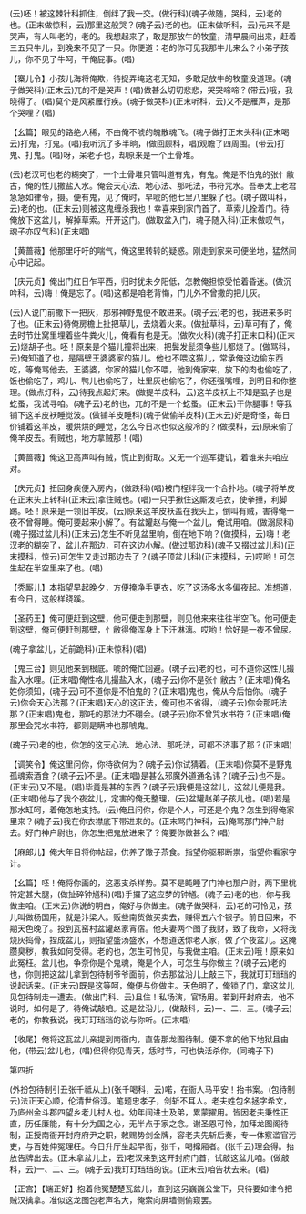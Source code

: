 <!-- { "loadSidebar": true } -->
(云)呸！被这棘针科抓住，倒绊了我一交。(做行科)(魂子做随，哭科，云)老的也。(正末做惊科，云)那里这般哭？(魂子云)老的也。(正末做听科，云)元来不是哭声，有人叫老的，老的。我想起来了，敢是那放牛的牧童，清早晨间出来，赶着三五只牛儿，到晚来不见了一只。你便道：老的你可见我那牛儿来么？小弟子孩儿，你不见了牛呵，干俺屁事。(唱)

【寨儿令】小孩儿海将俺欺，待捉弄埯这老无知，多敢足放牛的牧童没道理。(魂子做哭科)(正末云)兀的不是哭声！(唱)做甚么切切悲悲，哭哭啼啼？(带云)哦，我晓得了。(唱)莫个是风紧雁行疾。(魂子做哭科)(正末听科，云)又不是雁声，是那个哭哩？(唱)

【幺篇】眼见的路绝人稀，不由俺不唬的魄散魂飞。(魂子做打正末头科)(正末喝云)打鬼，打鬼。(唱)我听沉了多半晌，(做回顾科，唱)观瞻了四周围。(带云)打鬼、打鬼。(唱)呀，呆老子也，却原来是一个土骨堆。

(云)老汉可也老的糊突了，一个土骨堆只管叫道有鬼，有鬼。俺是不怕鬼的张忄敝古，俺的性儿撒盐入水。俺会天心法、地心法、那吒法，书符咒水。吾奉太上老君急急如律令，摄。便有鬼，见了俺时，早唬的他七里八里躲了也。(魂子做叫科，云)老的也。(正末云)则被这鬼缠杀我也！幸喜来到家门首了。草索儿拴着门。待俺放下这盆儿，解掉草索。开开这门。(做取盆入门，魂子随入科)(正末做叹气，魂子亦叹气科)(正末唱)

【黄蔷薇】他那里吁吁的喘气，俺这里转转的疑惑。刚走到家来可便坐地，猛然间心中记起。

【庆元贞】俺出门红日乍平西，归时犹未夕阳低，怎教俺担惊受怕着昏迷。(做沉吟科，云)嗨！俺是忘了。(唱)这都是咱老背悔，门儿外不曾撒的把儿灰。

(云)人说门前撒下一把灰，那邪神野鬼便不敢进来。(魂子云)老的也，我进来多时了也。(正末云)待俺房檐上扯把草儿，去烧着火来。(做扯草科，云)草可有了，俺去时节灶窝里埋着些牛粪火儿，俺看有也是无。(做吹火科)(魂子打正末口科)(正末云)烧胡子也。呸！原来是个猫儿撞将出来，把鬓发髭须争些儿都烧了。(做骂科，云)俺知道了也，是隔壁王婆婆家的猫儿。他也不喂这猫儿，常承俺这边偷东西吃，等俺骂他去。王婆婆，你家的猫儿你不喂，他到俺家来，放下的肉也偷吃了，饭也偷吃了，鸡儿、鸭儿也偷吃了，灶里灰也偷吃了，你还强嘴哩，到明日和你整理。(做点灯科，云)待我点起灯来。(做提羊皮科，云)这羊皮袄上不知是虱子也是虼蚤，我试寻咱。(魂子云)老的也，兀的不是一个虼蚤。(正末云)干你腿事！等我铺下这羊皮袄睡觉波。(做铺羊皮睡科)(魂子做偷羊皮科)(正末云)好是奇怪，每日价铺着这羊皮，暖烘烘的睡觉，怎么今日冰也似这般冷的？(做摸科，云)原来偷了俺羊皮去。有贼也，地方拿贼那！(唱)

【黄蔷薇】俺这卫高声叫有贼，慌止到街取。又无一个巡军捷讥，着谁来共咱应对。

【庆元贞】扭回身疾便入房内，(做跌科)(唱)被门桯绊我一个合扑地。(魂子将羊皮在正末头上转科)(正末云)拿住贼也。(唱)一只手揪住这厮泼毛衣，使拳捶，利脚踢。呸！原来是一领旧羊皮。(云)原来这羊皮袄盖在我头上，倒叫有贼，害得俺一夜不曾得睡。俺可要起来小解了。有盆罐赵与俺一个盆儿，俺试用咱。(做溺尿科)(魂子掇过盆儿科)(正末云)怎生不听见盆里响，倒在地下响？(做摸科，云)嗨！老汉老的糊突了，盆儿在那边，可在这边小解。(做过那边科)(魂子又掇过盆儿科)(正末摸科，惊云)可怎生又走过那边去了？(魂子顶盆儿科)(正末摸科，云)哎哟！可怎生起在半空里来了也。(唱)

【秃厮儿】本指望早起晚夕，方便掩净手更衣，吃了这汤多水多偏夜起。准想道，有今日，这般样跷蹊。

【圣药王】俺可便赶到这壁，他可便走到那壁，则见他来来往往半空飞。他可便走到这壁，俺可便赶到那壁，忄敝得俺浑身上下汗淋漓。哎哟！恰好是一夜不曾尿。

(魂子拿盆儿，近前跪科)(正未惊科)(唱)

【鬼三台】则见他来到根底。唬的俺忙回避。(魂子云)老的也，可不道你这性儿撮盐入水哩。(正末唱)俺性格儿撮盐入水，(魂子云)你不是张忄敝古？(正末唱)俺名姓你须知，(魂子云)可不道你是不怕鬼的？(正末唱)鬼也，俺从今后怕你。(魂子云)你会天心法那？(正末唱)天心的这正法，俺可也不省得，(魂子云)你会那吒法那？(正末唱)鬼也，那吒的那法力不硼会。(魂子云)你不曾咒水书符？(正末唱)俺那里会咒水书符，都则是瞒神也那唬鬼。

(魂子云)老的也，你怎的这天心法、地心法、那吒法，可都不济事了那？(正末唱)

【调笑令】俺这里问你，你待欲何为？(魂子云)你试猜着。(正末唱)你莫不是野鬼孤魂索酒食？(魂子云)不是。(正末唱)是甚么邪魔外道通名讳？(魂子云)也不是。(正末云)又不是。(唱)毕竟是甚的东西？(魂子云)我便是这盆儿，这盆儿便是我。(正末唱)他与了我个夜盆儿，定害的俺无整理，(云)盆罐赵弟子孩儿也。(唱)若是那水缸呵，着俺怎地支持。(云)俺且问你，你是个人，可还是个鬼？怎生到得俺家里来？(魂子云)我在你衣襟底下带进来的。(正末骂门神科，云)俺骂那门神户尉去。好门神户尉也，你怎生把鬼放进来了？俺要你做甚么？(唱)

【麻郎儿】俺大年日将你帖起，供养了馓子茶食。指望你驱邪断祟，指望你看家守计。

【幺篇】呸！俺将你画的，这恶支杀样势。莫不是盹睡了门神也那户尉，两下里桃符定甚大腿，(做扯碎钟馗科)(唱)手攞了这应梦的钟馗。(魂子云)老的也，你与我做主咱。(正末云)你说的明白，俺好与你做主。(魂子做哭科，云)老的可怜见，孩儿叫做杨国用，就是汴梁人。贩些南货做买卖去，赚得五六个银子。前日回来，不期天色晚了。投到瓦窑村盆罐赵家宵宿。他夫妻两个图了我财，致了我命，又将我烧灰捣骨，捏成盆儿，则指望盛汤盛水，不想道送你老人家，做了个夜盆儿。这腌臜臭秽，教我如何受得。老的也，怎生可怜见，与我做主咱。(正末云)哦！原来如此冤枉。盆儿也，争奈你是个鬼魂，俺是个人，可怎生与你做主？(魂子云)老的也，你则把这盆儿拿到包待制爷爷面前，你去那盆沿儿上敲三下，我就玎玎珰珰的说起话来。(正末云)既是这等呵，俺便与你做主。天色明了，俺锁了门，拿这盆儿见包待制走一遭去。(做出门科、云)且住！私场演，官场用。若到开封府去，他不说时，如何是了。待俺试敲咱。这是盆沿儿，(做敲科，云)一、二、三。(魂子云)老的，你教我说，我玎玎珰珰的说与你听。(正末唱)

【收尾】俺将这瓦盆儿亲提到南衙内，直告那龙图待制。便不拿的他下地狱且由他，(带云)盆儿也，(唱)但得你见青天，恁时节，可也快活杀你。(同魂子下)


第四折

(外扮包待制引丑张千祗从上)(张千喝科，云)喏，在衙人马平安！抬书案。(包待制云)法正天心顺，伦清世俗淳。笔题忠孝子，剑斩不耳人。老夫姓包名拯字希文，乃庐州金斗郡四望乡老儿村人也。幼年间进士及弟，累蒙擢用。皆因老夫秉性正直，历任廉能，有十分为国之心，无半点于家之念。谢圣恩可怜，加拜龙图阁待制，正授南衙开封府府尹之职，敕赐势剑金牌，容老夫先斩后奏，专一体察滥官污吏，与百姓伸冤理枉。今日升厅坐起早衙，张千，喝撺厢者。(张千云)理会得。抬放告牌出去。(正末拿盆儿上，云)老汉来到这开封府门首，试敲这盆儿咱。(做敲科，云)一、二、三。(魂子云)我玎玎珰珰的说。(正末云)咱告状去来。(唱)

【正宫】【端正好】抱着他冤楚楚瓦盆儿，直到这另巍巍公堂下，只待要如律令把贼汉擒拿。准似这龙图包老声名大，俺索向屏墙侧偷窥罢。

